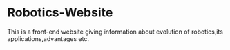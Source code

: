 # Robotics-Website
This is a front-end website giving information about evolution of robotics,its applications,advantages etc.
